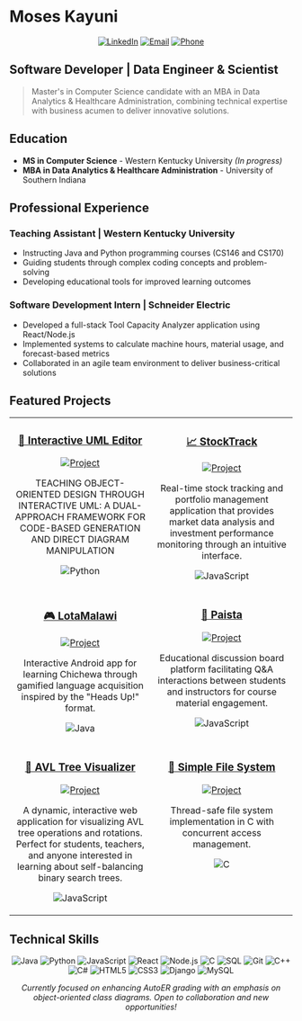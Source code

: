 # Moses Kayuni

<div align="center">
  
[![LinkedIn](https://img.shields.io/badge/LinkedIn-Connect-blue?style=for-the-badge&logo=linkedin)](https://www.linkedin.com/in/moses-kayuni-7915709b/)
[![Email](https://img.shields.io/badge/Email-Contact-red?style=for-the-badge&logo=gmail)](mailto:Kayunilow11@gmail.com)
[![Phone](https://img.shields.io/badge/Phone-260--901--9099-green?style=for-the-badge&logo=whatsapp)](tel:2609019099)
  
</div>

## Software Developer | Data Engineer & Scientist

> Master's in Computer Science candidate with an MBA in Data Analytics & Healthcare Administration, combining technical expertise with business acumen to deliver innovative solutions.

## Education

- **MS in Computer Science** - Western Kentucky University *(In progress)*
- **MBA in Data Analytics & Healthcare Administration** - University of Southern Indiana

## Professional Experience

### Teaching Assistant | Western Kentucky University
- Instructing Java and Python programming courses (CS146 and CS170)
- Guiding students through complex coding concepts and problem-solving
- Developing educational tools for improved learning outcomes

### Software Development Intern | Schneider Electric
- Developed a full-stack Tool Capacity Analyzer application using React/Node.js
- Implemented systems to calculate machine hours, material usage, and forecast-based metrics
- Collaborated in an agile team environment to deliver business-critical solutions

## Featured Projects

<div align="center">
<table>
  <tr>
    <td width="50%" valign="top">
      <h3 align="center"><a href="https://github.com/Mkayuni/Thesis">📝 Interactive UML Editor</a></h3>
      <div align="center">
        <a href="https://github.com/Mkayuni/Thesis" target="_blank">
          <img src="https://img.shields.io/badge/View_Project-Thesis-blue?style=for-the-badge&logo=github" alt="Project"/>
        </a>
        <br />
        <p>TEACHING OBJECT-ORIENTED DESIGN THROUGH INTERACTIVE UML: A DUAL-APPROACH FRAMEWORK FOR CODE-BASED GENERATION AND DIRECT DIAGRAM MANIPULATION</p>
        <p><img src="https://img.shields.io/badge/Python-3776AB?style=flat-square&logo=python&logoColor=white" alt="Python"/></p>
      </div>
    </td>
    <td width="50%" valign="top">
      <h3 align="center"><a href="https://github.com/Mkayuni/stockTrack">📈 StockTrack</a></h3>
      <div align="center">
        <a href="https://github.com/Mkayuni/stockTrack" target="_blank">
          <img src="https://img.shields.io/badge/View_Project-StockTrack-blue?style=for-the-badge&logo=github" alt="Project"/>
        </a>
        <br />
        <p>Real-time stock tracking and portfolio management application that provides market data analysis and investment performance monitoring through an intuitive interface.</p>
        <p><img src="https://img.shields.io/badge/JavaScript-F7DF1E?style=flat-square&logo=javascript&logoColor=black" alt="JavaScript"/></p>
      </div>
    </td>
  </tr>
  <tr>
    <td width="50%" valign="top">
      <h3 align="center"><a href="https://github.com/Mkayuni/LotoAndroid">🎮 LotaMalawi</a></h3>
      <div align="center">
        <a href="https://github.com/Mkayuni/LotoAndroid" target="_blank">
          <img src="https://img.shields.io/badge/View_Project-LotaMalawi-blue?style=for-the-badge&logo=github" alt="Project"/>
        </a>
        <br />
        <p>Interactive Android app for learning Chichewa through gamified language acquisition inspired by the "Heads Up!" format.</p>
        <p><img src="https://img.shields.io/badge/Java-ED8B00?style=flat-square&logo=java&logoColor=white" alt="Java"/></p>
      </div>
    </td>
    <td width="50%" valign="top">
      <h3 align="center"><a href="https://github.com/Lockwood-02/Paista">💬 Paista</a></h3>
      <div align="center">
        <a href="https://github.com/Lockwood-02/Paista" target="_blank">
          <img src="https://img.shields.io/badge/View_Project-Paista-blue?style=for-the-badge&logo=github" alt="Project"/>
        </a>
        <br />
        <p>Educational discussion board platform facilitating Q&A interactions between students and instructors for course material engagement.</p>
        <p><img src="https://img.shields.io/badge/JavaScript-F7DF1E?style=flat-square&logo=javascript&logoColor=black" alt="JavaScript"/></p>
      </div>
    </td>
  </tr>
  <tr>
    <td width="50%" valign="top">
      <h3 align="center"><a href="https://github.com/Mkayuni/avlTree">🌳 AVL Tree Visualizer</a></h3>
      <div align="center">
        <a href="https://github.com/Mkayuni/avlTree" target="_blank">
          <img src="https://img.shields.io/badge/View_Project-AVLTree-blue?style=for-the-badge&logo=github" alt="Project"/>
        </a>
        <br />
        <p>A dynamic, interactive web application for visualizing AVL tree operations and rotations. Perfect for students, teachers, and anyone interested in learning about self-balancing binary search trees.</p>
        <p><img src="https://img.shields.io/badge/JavaScript-F7DF1E?style=flat-square&logo=javascript&logoColor=black" alt="JavaScript"/></p>
      </div>
    </td>
    <td width="50%" valign="top">
      <h3 align="center"><a href="https://github.com/Mkayuni/Simple-File-System">💾 Simple File System</a></h3>
      <div align="center">
        <a href="https://github.com/Mkayuni/Simple-File-System" target="_blank">
          <img src="https://img.shields.io/badge/View_Project-SFS-blue?style=for-the-badge&logo=github" alt="Project"/>
        </a>
        <br />
        <p>Thread-safe file system implementation in C with concurrent access management.</p>
        <p><img src="https://img.shields.io/badge/C-00599C?style=flat-square&logo=c&logoColor=white" alt="C"/></p>
      </div>
    </td>
  </tr>
</table>
</div>


## Technical Skills

<div align="center">

![Java](https://img.shields.io/badge/-Java-ED8B00?style=for-the-badge&logo=java&logoColor=white)
![Python](https://img.shields.io/badge/-Python-3776AB?style=for-the-badge&logo=python&logoColor=white)
![JavaScript](https://img.shields.io/badge/-JavaScript-F7DF1E?style=for-the-badge&logo=javascript&logoColor=black)
![React](https://img.shields.io/badge/-React-61DAFB?style=for-the-badge&logo=react&logoColor=black)
![Node.js](https://img.shields.io/badge/-Node.js-339933?style=for-the-badge&logo=node.js&logoColor=white)
![C](https://img.shields.io/badge/-C-00599C?style=for-the-badge&logo=c&logoColor=white)
![SQL](https://img.shields.io/badge/-SQL-4479A1?style=for-the-badge&logo=mysql&logoColor=white)
![Git](https://img.shields.io/badge/-Git-F05032?style=for-the-badge&logo=git&logoColor=white)
![C++](https://img.shields.io/badge/-C++-00599C?style=for-the-badge&logo=cplusplus&logoColor=white)
![C#](https://img.shields.io/badge/-C%23-239120?style=for-the-badge&logo=csharp&logoColor=white)
![HTML5](https://img.shields.io/badge/-HTML5-E34F26?style=for-the-badge&logo=html5&logoColor=white)
![CSS3](https://img.shields.io/badge/-CSS3-1572B6?style=for-the-badge&logo=css3&logoColor=white)
![Django](https://img.shields.io/badge/-Django-092E20?style=for-the-badge&logo=django&logoColor=white)
![MySQL](https://img.shields.io/badge/-MySQL-4479A1?style=for-the-badge&logo=mysql&logoColor=white)

</div>


<div align="center">
  <i>Currently focused on enhancing AutoER grading with an emphasis on object-oriented class diagrams. Open to collaboration and new opportunities!</i>
</div>
